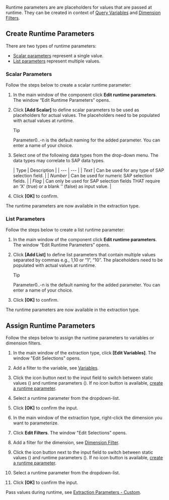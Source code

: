 Runtime parameters are are placeholders for values that are passed at runtime. They can be created in context of [Query Variables](../variables-and-filters/#edit-variables) and [Dimension Filters](../variables-and-filters/#set-dimension-filters).

## Create Runtime Parameters

There are two types of runtime parameters:

- [Scalar parameters](#scalar-parameters) represent a single value.
- [List parameters](#list-parameters) represent multiple values.

### Scalar Parameters

Follow the steps below to create a scalar runtime parameter:

1. In the main window of the component click **Edit runtime parameters**. The window “Edit Runtime Parameters” opens.

1. Click **[Add Scalar]** to define scalar parameters to be used as placeholders for actual values. The placeholders need to be populated with actual values at runtime.

   Tip

   Parameter0..-n is the default naming for the added parameter. You can enter a name of your choice.

1. Select one of the following data types from the drop-down menu. The data types may correlate to SAP data types.

   | Type | Description | | --- | --- | | *Text* | Can be used for any type of SAP selection field. | | *Number* | Can be used for numeric SAP selection fields. | | *Flag* | Can only be used for SAP selection fields THAT require an ‘X’ (true) or a blank ‘‘ (false) as input value. |

1. Click **[OK]** to confirm.

The runtime parameters are now available in the extraction type.

### List Parameters

Follow the steps below to create a list runtime parameter:

1. In the main window of the component click **Edit runtime parameters**. The window “Edit Runtime Parameters” opens.

1. Click **[Add List]** to define list parameters that contain multiple values separated by commas e.g., 1,10 or “1”, “10”. The placeholders need to be populated with actual values at runtime.

   Tip

   Parameter0..-n is the default naming for the added parameter. You can enter a name of your choice.

1. Click **[OK]** to confirm.

The runtime parameters are now available in the extraction type.

## Assign Runtime Parameters

Follow the steps below to assign the runtime parameters to variables or dimension filters.

1. In the main window of the extraction type, click **[Edit Variables]**. The window "Edit Selections" opens.

1. Add a filter to the variable, see [Variables](../variables-and-filters/#edit-variables).

1. Click the icon button next to the input field to switch between static values () and runtime parameters (). If no icon button is available, [create a runtime parameter](#create-runtime-parameters).

1. Select a runtime parameter from the dropdown-list.

1. Click **[OK]** to confirm the input.

1. In the main window of the extraction type, right-click the dimension you want to parameterize.

1. Click **Edit Filters**. The window "Edit Selections" opens.

1. Add a filter for the dimension, see [Dimension Filter](../variables-and-filters/#set-dimension-filters).

1. Click the icon button next to the input field to switch between static values () and runtime parameters (). If no icon button is available, [create a runtime parameter](#create-runtime-parameters).

1. Select a runtime parameter from the dropdown-list.

1. Click **[OK]** to confirm the input.

Pass values during runtime, see [Extraction Parameters - Custom](../../parameters/extraction-parameters/#custom).
